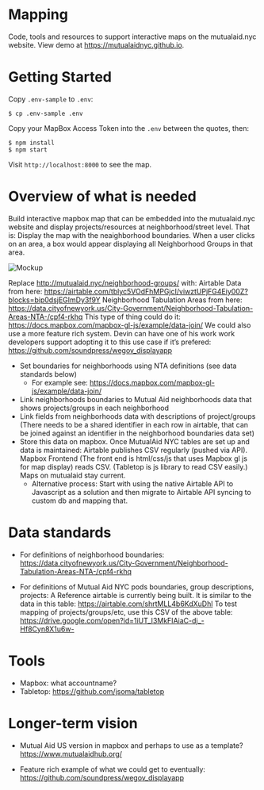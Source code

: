 # Mapping

Code, tools and resources to support interactive maps on the mutualaid.nyc website. View demo at https://mutualaidnyc.github.io.

# Getting Started

Copy `.env-sample` to `.env`:

```
$ cp .env-sample .env
```

Copy your MapBox Access Token into the `.env` between the quotes, then:

```
$ npm install
$ npm start
```

Visit `http://localhost:8000` to see the map.

# Overview of what is needed
Build interactive mapbox map that can be embedded into the mutualaid.nyc website and display projects/resources at neighborhood/street level. That is: Display the map with the neaighborhood boundaries. When a user clicks on an area, a box would appear displaying all Neighborhood Groups in that area.

![Mockup](https://platformable.com/content/images/2020/03/mockup-of-map-1.png)

Replace http://mutualaid.nyc/neighborhood-groups/ with:
Airtable Data from here: https://airtable.com/tblyc5VOdFhMPGjcI/viwztUPjFG4Eiy00Z?blocks=bip0dsjEGImDy3f9Y
Neighborhood Tabulation Areas from here: https://data.cityofnewyork.us/City-Government/Neighborhood-Tabulation-Areas-NTA-/cpf4-rkhq
This type of thing could do it: https://docs.mapbox.com/mapbox-gl-js/example/data-join/
We could also use a more feature rich system. Devin can have one of his work work developers support adopting it to this use case if it’s prefered: https://github.com/soundpress/wegov_displayapp

- Set boundaries for neighborhoods using NTA definitions (see data standards below)
    - For example see: https://docs.mapbox.com/mapbox-gl-js/example/data-join/
- Link neighborhoods boundaries to Mutual Aid neighborhoods data that shows projects/groups in each neighborhood
- Link fields from neighborhoods data with descriptions of project/groups (There needs to be a shared identifier in each row in airtable, that can be joined against an identifier in the neighborhood boundaries data set)
- Store this data on mapbox. Once MutualAid NYC tables are set up and data is maintained: Airtable publishes CSV regularly (pushed via API). Mapbox Frontend (The front end is html/css/js that uses Mapbox gl js for map display) reads CSV. (Tabletop is js library to read CSV easily.) Maps on mutualaid stay current.
    - Alternative process: Start with using the native Airtable API to Javascript as a solution and then migrate to Airtable API syncing to custom db and mapping that.

# Data standards
- For definitions of neighborhood boundaries:
https://data.cityofnewyork.us/City-Government/Neighborhood-Tabulation-Areas-NTA-/cpf4-rkhq

- For definitions of Mutual Aid NYC pods boundaries, group descriptions, projects:
A Reference airtable is currently being built. It is similar to the data in this table:
https://airtable.com/shrtMLL4b6KdXuDhl
To test mapping of projects/groups/etc, use this CSV of the above table:
https://drive.google.com/open?id=1iUT_I3MkFIAiaC-dj_-Hf8Cyn8X1u6w-

# Tools
- Mapbox: what accountname?
- Tabletop: https://github.com/jsoma/tabletop

# Longer-term vision
- Mutual Aid US version in mapbox and perhaps to use as a template?
https://www.mutualaidhub.org/

- Feature rich example of what we could get to eventually:
https://github.com/soundpress/wegov_displayapp
